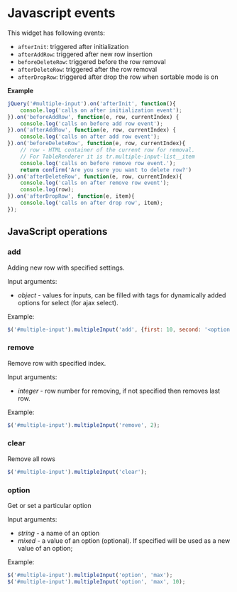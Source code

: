 # Javascript events

This widget has following events:

* `afterInit`: triggered after initialization
* `afterAddRow`: triggered after new row insertion
* `beforeDeleteRow`: triggered before the row removal
* `afterDeleteRow`: triggered after the row removal
* `afterDropRow`: triggered after drop the row when sortable mode is on

**Example**

```javascript
jQuery('#multiple-input').on('afterInit', function(){
    console.log('calls on after initialization event');
}).on('beforeAddRow', function(e, row, currentIndex) {
    console.log('calls on before add row event');
}).on('afterAddRow', function(e, row, currentIndex) {
    console.log('calls on after add row event');
}).on('beforeDeleteRow', function(e, row, currentIndex){
    // row - HTML container of the current row for removal.
    // For TableRenderer it is tr.multiple-input-list__item
    console.log('calls on before remove row event.');
    return confirm('Are you sure you want to delete row?')
}).on('afterDeleteRow', function(e, row, currentIndex){
    console.log('calls on after remove row event');
    console.log(row);
}).on('afterDropRow', function(e, item){       
    console.log('calls on after drop row', item);
});
```

## JavaScript operations

### add

Adding new row with specified settings.

Input arguments:

* _object_ - values for inputs, can be filled with  tags for dynamically added options for select \(for ajax select\).

Example:

```javascript
$('#multiple-input').multipleInput('add', {first: 10, second: '<option value="2" selected="selected">second</option>'});
```

### remove

Remove row with specified index.

Input arguments:

* _integer_ - row number for removing, if not specified then removes last row.

Example:

```javascript
$('#multiple-input').multipleInput('remove', 2);
```

### clear

Remove all rows

```javascript
$('#multiple-input').multipleInput('clear');
```

### option

Get or set a particular option

Input arguments:

* _string_ - a name of an option
* _mixed_ - a value of an option \(optional\). If specified will be used as a new value of an option;

Example:

```javascript
$('#multiple-input').multipleInput('option', 'max');
$('#multiple-input').multipleInput('option', 'max', 10);
```

